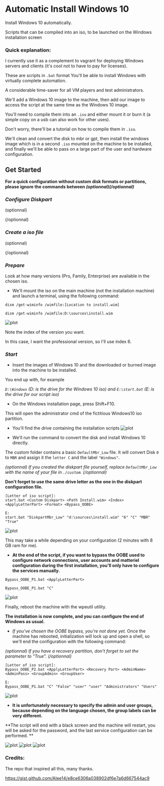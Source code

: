 # Automatic Install Windows 10

Install Windows 10 automatically. 

Scripts that can be compiled into an iso, to be launched on the Windows installation screen

### Quick explanation: 

I currently use it as a complement to vagrant for deploying Windows servers and clients (it's cool not to have to pay for licenses).

These are scripts in `.bat` format
You'll be able to install Windows with virtually complete automation.

A considerable time-saver for all VM players and test administrators.

We'll add a Windows 10 image to the machine, then add our image to access the script at the same time as the Windows 10 image.

You'll need to compile them into an `.iso` and either mount it or burn it (a simple copy on a usb can also work for other uses).

Don't worry, there'll be a tutorial on how to compile them in `.iso`.

We'll clean and convert the disk to mbr or gpt, then install the windows image which is in a second `.iso` mounted on the machine to be installed, and finally we'll be able to pass on a large part of the user and hardware configuration.


## Get Started

**For a quick configuration without custom disk formats or partitions, please ignore the commands between *(optionnal)(/optionnal)***




### *Configure Diskpart*
(optionnal)


(/optionnal)

### *Create a iso file*
(optionnal)


(/optionnal)


### *Prepare*
Look at how many versions (Pro, Family, Enterprise) are available in the chosen iso.

- We'll mount the iso on the main machine (not the installation machine) and launch a terminal, using the following command: 

```
dism /get-wiminfo /wimfile:[Location to install.wim]

dism /get-wiminfo /wimfile:D:\sources\install.wim
```
![plot](./img/index.png)

Note the index of the version you want.

In this case, I want the professional version, so I'll use index 6.


### *Start*
- Insert the images of Windows 10 and the downloaded or burned image into the machine to be installed.

You end up with, for example 

*`D:\Windows` (D: is the drive for the Windows 10 iso) and `E:\start.bat` (E: is the drive for our script iso)*

- On the Windows installation page, press Shift+F10.

This will open the administrator cmd of the fictitious Windows10 iso partition.

- You'll find the drive containing the installation scripts
![plot](./img/1.png)

- We'll run the command to convert the disk and install Windows 10 directly.
  
The custom folder contains a basic `DefaultMbr_Low` file.
It will convert Disk `0` to `MBR` and assign it the `letter C` and the label `"Windows"`.

*(optionnal)
If you created the diskpart file yourself, replace `DefaultMbr_Low` with the name of your file in `./custom`.
(/optionnal)*

**Don't forget to use the same drive letter as the one in the diskpart configuration file.**
```
[Letter of iso script]:
start.bat <Custom Diskpart> <Path Install.wim> <Index> <ApplyLetterPart> <Format> <Bypass_OOBE>

E:
start.bat "DiskpartMbr_Low" "d:\sources\install.wim" "6" "C" "MBR" "True"
```
![plot](./img/2.png)

This may take a while depending on your configuration (2 minutes with 8 GB ram for me).

- **At the end of the script, if you want to bypass the OOBE used to configure network connections, user accounts and matteriel configuration during the first installation, you'll only have to configure the services manually.**
```
Bypass_OOBE_P1.bat <ApplyLetterPart>

Bypass_OOBE_P1.bat "C"
```

![plot](./img/3.png)

Finally, reboot the machine with the wpeutil utility.

**The installation is now complete, and you can configure the end of Windows as usual.**

- *If you've chosen the OOBE bypass, you're not done yet.*
Once the machine has rebooted, initialization will lock up and open a shell, so we'll end the configuration with the following command: 

*(optionnal) 
If you have a recovery partition, don't forget to set the parameter <Recovery Part> to "True". 
(/optionnal)*
```
[Letter of iso script]:
Bypass_OOBE_P2.bat <ApplyLetterPart> <Recovery Part> <AdminName> <AdminPass> <GroupAdmin> <GroupUser>

E:
Bypass_OOBE_P1.bat "C" "False" "user" "user" "Administrators" "Users"
```
![plot](./img/4.png)

- **It is unfortunately necessary to specify the admin and user groups, because depending on the language chosen, the group labels can be very different.**

**The script will end with a black screen and the machine will restart, you will be asked for the password, and the last service configuration can be performed. **

![plot](./img/5.png)
![plot](./img/7.png)
![plot](./img/8.png)

### Credits:
The repo that inspired all this, many thanks.

https://gist.github.com/Alee14/e8ce6306a038902df6e7a6d667544ac9
